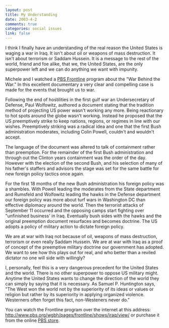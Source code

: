 ```yaml
--- 
layout: post
title: My Understanding
date: 2003-4-2
comments: true
categories: social issues
link: false
---
```

I think I finally have an understanding of the real reason the United States is waging a war in Iraq. It isn't about oil or weapons of mass destruction. It isn't about terrorism or Saddam Hussein. It is a message to the rest of the world, friend and foe alike, that we, the United States, are the only superpower left and we can do anything we want with impunity.

Michele and I watched a <a href="http://www.pbs.org/wgbh/pages/frontline/" target="_blank">PBS Frontline</a> program about the "War Behind the War." In this excellent documentary a very clear and compelling case is made for the events that brought us to war.

Following the end of hostilities in the first gulf war an Undersecretary of Defense, Paul Wolfowitz, authored a document stating that the tradition method of projecting US power wasn't working any more. Being reactionary to hot spots around the globe wasn't working. Instead he proposed that the US preemptively strike to keep nations, regions, or regimes in line with our wishes. Preemptively striking was a radical idea and one that the first Bush administration moderates, including Colin Powell, couldn't and wouldn't accept.

The language of the document was altered to talk of containment rather than preemption. For the remainder of the first Bush administration and through out the Clinton years containment was the order of the day. However with the election of the second Bush, and his selection of many of his father's staffers and advisors the stage was set for the same battle for new foreign policy tactics once again.

For the first 18 months of the new Bush administration his foreign policy was a shambles. With Powell leading the moderates from the State department and Rumsfeld and Wolfowitz leading the hawks in the Defense department our foreign policy was more about turf wars in Washington DC than effective diplomacy around the world. Then the terrorist attacks of September 11 occurred and the opposing camps start fighting over "unfinished business' in Iraq. Eventually bush sides with the hawks and the original preemption document resurfaces and becomes doctrine. The US adopts a policy of military action to dictate foreign policy.

We are at war with Iraq not because of oil, weapons of mass destruction, terrorism or even really Saddam Hussein. We are at war with Iraq as a proof of concept of the preemptive military doctrine our government has adopted. We want to see how this plays out for real, and who better than a reviled dictator no one will side with willingly?

I, personally, feel this is a very dangerous precedent for the United States and the world. There is no other superpower to oppose US military might. Anytime the United States wants to change the direction of the world they can simply by saying that it is necessary. As Samuel P. Huntington says, "The West won the world not by the superiority of its ideas or values or religion but rather by its superiority in applying organized violence. Westerners often forget this fact, non-Westeners never do."

You can watch the Frontline program over the internet at this address: <a href="http://www.pbs.org/wgbh/pages/frontline/shows/iraq/view/" target="_blank">http://www.pbs.org/wgbh/pages/frontline/shows/iraq/view/</a> or purchase it from the online <a href="http://www.shop.pbs.org/cust/cdeploy?ecaction=ecwalkin&template=shoppbs/homepage/index.en.html" target="_blank">PBS store</a>.
